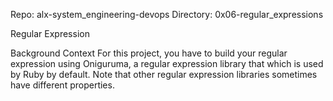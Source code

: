 Repo: alx-system_engineering-devops Directory: 0x06-regular_expressions

Regular Expression

Background Context
For this project, you have to build your regular expression using Oniguruma, a regular expression library that which is used by Ruby by default. Note that other regular expression libraries sometimes have different properties.